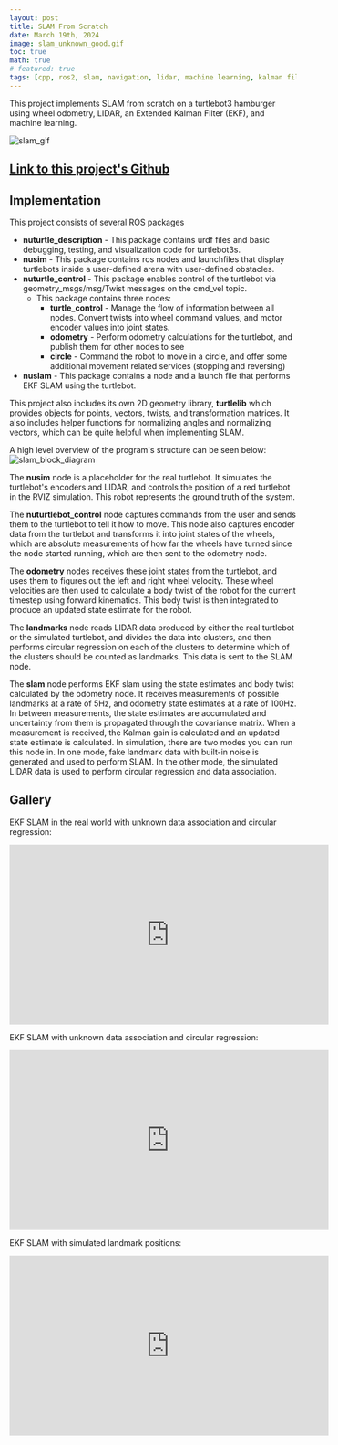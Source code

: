 ```yaml
---
layout: post
title: SLAM From Scratch
date: March 19th, 2024
image: slam_unknown_good.gif
toc: true
math: true
# featured: true
tags: [cpp, ros2, slam, navigation, lidar, machine learning, kalman filter]
---
```


This project implements SLAM from scratch on a turtlebot3 hamburger using wheel
odometry, LIDAR, an Extended Kalman Filter (EKF), and machine learning.

![slam_gif](/public/SLAM-from-scratch/slam_unknown_good.gif)

## [Link to this project's Github](https://github.com/gjcliff/EKFSLAM-from-scratch)

## Implementation
This project consists of several ROS packages
- **nuturtle_description** - This package contains urdf files and basic debugging, testing, and visualization code for turtlebot3s.
- **nusim** - This package contains ros nodes and launchfiles that display turtlebots inside a user-defined arena with user-defined obstacles.
- **nuturtle_control** - This package enables control of the turtlebot via geometry_msgs/msg/Twist messages on the cmd_vel topic.
    - This package contains three nodes:
        * **turtle_control** - Manage the flow of information between all nodes. Convert twists into wheel command values, and motor encoder values into joint states.
        * **odometry** - Perform odometry calculations for the turtlebot, and publish them for other nodes to see
        * **circle** - Command the robot to move in a circle, and offer some additional movement related services (stopping and reversing)
- **nuslam** - This package contains a node and a launch file that performs EKF SLAM using the turtlebot.

This project also includes its own 2D geometry library, **turtlelib** which
provides objects for points, vectors, twists, and transformation matrices. It
also includes helper functions for normalizing angles and normalizing vectors,
which can be quite helpful when implementing SLAM.

A high level overview of the program's structure can be seen below:
![slam_block_diagram](/public/SLAM-from-scratch/slam_block_diagram.png)

<!-- ## [Link to this project's Github](https://github.com/gjcliff/SlamFromScratch) -->

<!-- ## How to Run -->
<!-- **To run SLAM with fake sensor data**: -->
<!-- ```bash -->
<!-- $ ros2 launch nuslam slam.launch.py -->
<!-- ``` -->
<!---->
<!-- **To run SLAM with unknown data association (simulated LIDAR data)**:   -->
<!-- ```bash -->
<!-- $ ros2 launch nuslam unknown_data_assoc.launch.xml -->
<!-- ``` -->
<!---->
<!-- **To run SLAM on the turtlebot**:   -->
<!-- You can follow these instructions to get your code onto the turtlebot:   -->
<!-- https://nu-msr.github.io/ros_notes/ros2/turtlebot3.html -->
<!---->
<!-- on the turtlebot, type in the following command:   -->
<!-- ```bash -->
<!-- $ ros2 launch nuslam turtlebot_bringup.launch.py -->
<!-- ``` -->
<!---->
<!-- on your computer:   -->
<!-- ```bash -->
<!-- $ ros2 launch nuslam pc_bringup.launch.py -->
<!-- ``` -->
<!---->

The **nusim** node is a placeholder for the real turtlebot. It simulates the
turtlebot's encoders and LIDAR, and controls the position of a red turtlebot
in the RVIZ simulation. This robot represents the ground truth of the system.

The **nuturtlebot_control** node captures commands from the user and sends
them to the turtlebot to tell it how to move. This node also captures encoder
data from the turtlebot and transforms it into joint states of the wheels, which
are absolute measurements of how far the wheels have turned since the node started
running, which are then sent to the odometry node.

The **odometry** nodes receives these joint states from the turtlebot, and uses them to
figures out the left and right wheel velocity. These wheel velocities are then
used to calculate a body twist of the robot for the current timestep using
forward kinematics. This body twist is then integrated to produce an updated
state estimate for the robot.

The **landmarks** node reads LIDAR data produced by either the real turtlebot
or the simulated turtlebot, and divides the data into clusters, and then performs
circular regression on each of the clusters to determine which of the clusters
should be counted as landmarks. This data is sent to the SLAM node.

The **slam** node performs EKF slam using the state estimates and body twist
calculated by the odometry node. It receives measurements of possible landmarks
at a rate of 5Hz, and odometry state estimates at a rate of 100Hz. In between
measurements, the state estimates are accumulated and uncertainty from them is
propagated through the covariance matrix. When a measurement is received, the
Kalman gain is calculated and an updated state estimate is calculated. In
simulation, there are two modes you can run this node in. In one mode, fake
landmark data with built-in noise is generated and used to perform SLAM. In the
other mode, the simulated LIDAR data is used to perform circular regression
and data association.

## Gallery
EKF SLAM in the real world with unknown data association and circular regression:
<iframe width="560" height="315" src="https://www.youtube.com/embed/HyAhQ1MOPjE?si=2DXvevmM8yIqDphF" title="YouTube video player" frameborder="0" allow="accelerometer; autoplay; clipboard-write; encrypted-media; gyroscope; picture-in-picture; web-share" referrerpolicy="strict-origin-when-cross-origin" allowfullscreen></iframe>

EKF SLAM with unknown data association and circular regression:
<iframe width="560" height="315" src="https://www.youtube.com/embed/B4iBtdST0zI?si=YTuaZNBG4CpbqJ0D" title="YouTube video player" frameborder="0" allow="accelerometer; autoplay; clipboard-write; encrypted-media; gyroscope; picture-in-picture; web-share" allowfullscreen></iframe>

EKF SLAM with simulated landmark positions:
<iframe width="560" height="315" src="https://www.youtube.com/embed/SA2kviWRW3M?si=uzDI45YVCwwfVhLB" title="YouTube video player" frameborder="0" allow="accelerometer; autoplay; clipboard-write; encrypted-media; gyroscope; picture-in-picture; web-share" allowfullscreen></iframe>
